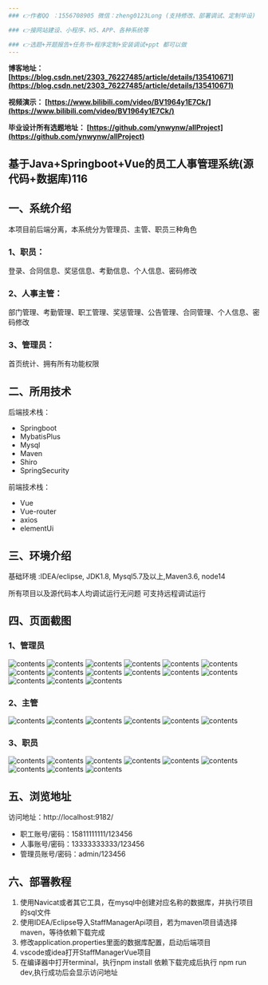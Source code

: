 ```yaml
---
### 👉作者QQ ：1556708905 微信：zheng0123Long (支持修改、部署调试、定制毕设)

### 👉接网站建设、小程序、H5、APP、各种系统等

### 👉选题+开题报告+任务书+程序定制+安装调试+ppt 都可以做
---
```


**博客地址：
[https://blog.csdn.net/2303_76227485/article/details/135410671](https://blog.csdn.net/2303_76227485/article/details/135410671)**

**视频演示：
[https://www.bilibili.com/video/BV1964y1E7Ck/](https://www.bilibili.com/video/BV1964y1E7Ck/)**

**毕业设计所有选题地址：
[https://github.com/ynwynw/allProject](https://github.com/ynwynw/allProject)**

## 基于Java+Springboot+Vue的员工人事管理系统(源代码+数据库)116

## 一、系统介绍
本项目前后端分离，本系统分为管理员、主管、职员三种角色

### 1、职员：
登录、合同信息、奖惩信息、考勤信息、个人信息、密码修改

### 2、人事主管：
部门管理、考勤管理、职工管理、奖惩管理、公告管理、合同管理、个人信息、密码修改

### 3、管理员：
首页统计、拥有所有功能权限

## 二、所用技术

后端技术栈：

- Springboot
- MybatisPlus
- Mysql
- Maven
- Shiro
- SpringSecurity

前端技术栈：

- Vue 
- Vue-router 
- axios 
- elementUi

## 三、环境介绍

基础环境 :IDEA/eclipse, JDK1.8, Mysql5.7及以上,Maven3.6, node14

所有项目以及源代码本人均调试运行无问题 可支持远程调试运行

## 四、页面截图
### 1、管理员
![contents](./picture/picture1.png)
![contents](./picture/picture2.png)
![contents](./picture/picture3.png)
![contents](./picture/picture4.png)
![contents](./picture/picture5.png)
![contents](./picture/picture6.png)
![contents](./picture/picture7.png)
![contents](./picture/picture8.png)
![contents](./picture/picture9.png)
![contents](./picture/picture10.png)
![contents](./picture/picture11.png)
![contents](./picture/picture12.png)
![contents](./picture/picture13.png)
![contents](./picture/picture14.png)
![contents](./picture/picture15.png)

### 2、主管
![contents](./picture/picture16.png)
![contents](./picture/picture17.png)
![contents](./picture/picture18.png)
![contents](./picture/picture19.png)
![contents](./picture/picture20.png)
![contents](./picture/picture21.png)

### 3、职员
![contents](./picture/picture22.png)
![contents](./picture/picture23.png)
![contents](./picture/picture24.png)
![contents](./picture/picture25.png)
![contents](./picture/picture26.png)
![contents](./picture/picture27.png)
![contents](./picture/picture28.png)
![contents](./picture/picture29.png)
![contents](./picture/picture30.png)

## 五、浏览地址

访问地址：http://localhost:9182/

- 职工账号/密码：15811111111/123456
- 人事账号/密码：13333333333/123456
- 管理员账号/密码：admin/123456

## 六、部署教程
1. 使用Navicat或者其它工具，在mysql中创建对应名称的数据库，并执行项目的sql文件
2. 使用IDEA/Eclipse导入StaffManagerApi项目，若为maven项目请选择maven，等待依赖下载完成
3. 修改application.properties里面的数据库配置，启动后端项目
4. vscode或idea打开StaffManagerVue项目
5. 在编译器中打开terminal，执行npm install 依赖下载完成后执行 npm run dev,执行成功后会显示访问地址

